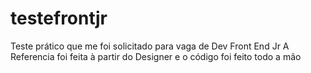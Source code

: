 # testefrontjr
Teste prático que me foi solicitado para vaga de Dev Front End Jr
A Referencia foi feita à partir do Designer e o código foi feito todo a mão 
